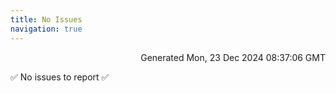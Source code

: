 ```yaml
---
title: No Issues
navigation: true
---
```


<p style="text-align:right;color:#cccs">
Generated Mon, 23 Dec 2024 08:37:06 GMT
</p>
<p>✅ No issues to report ✅</p>



